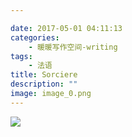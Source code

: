 ```yaml
---

date: 2017-05-01 04:11:13
categories:
    - 暖暖写作空间-writing
tags:
    - 法语
title: Sorciere
description: ""
image: image_0.png
---
```


![](image_0.png)